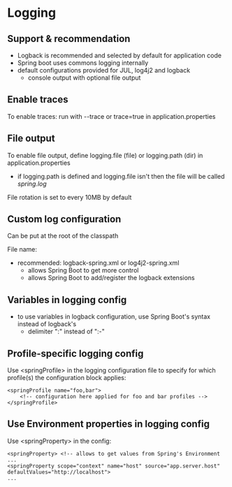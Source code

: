 # Logging

## Support & recommendation

* Logback is recommended and selected by default for application code
* Spring boot uses commons logging internally
* default configurations provided for JUL, log4j2 and logback
  * console output with optional file output

## Enable traces

To enable traces: run with --trace or trace=true in application.properties

## File output

To enable file output, define logging.file \(file\) or logging.path \(dir\) in application.properties

* if logging.path is defined and logging.file isn't then the file will be called _spring.log_

File rotation is set to every 10MB by default

## Custom log configuration

Can be put at the root of the classpath

File name:

* recommended: logback-spring.xml or log4j2-spring.xml
  * allows Spring Boot to get more control
  * allows Spring Boot to add/register the logback extensions

## Variables in logging config

* to use variables in logback configuration, use Spring Boot's syntax instead of logback's
  * delimiter ":" instead of ":-"

## Profile-specific logging config

Use &lt;springProfile&gt; in the logging configuration file to specify for which profile\(s\) the configuration block applies:

```
<springProfile name="foo,bar">
    <!-- configuration here applied for foo and bar profiles -->
</springProfile>
```

## Use Environment properties in logging config

Use &lt;springProperty&gt; in the config:

```
<springProperty> <!-- allows to get values from Spring's Environment
...
<springProperty scope="context" name="host" source="app.server.host" defaultValues="http://localhost">
...
```

## 



